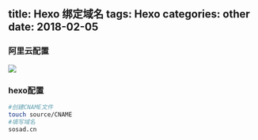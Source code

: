 title: Hexo 绑定域名
tags: Hexo
categories: other
date: 2018-02-05
---
### 阿里云配置
![](https://ws1.sinaimg.cn/large/006Xrlj6gy1fo7p9m61n5j30r50bs0tm.jpg)
### hexo配置
```bash
#创建CNAME文件
touch source/CNAME
#填写域名
sosad.cn
```